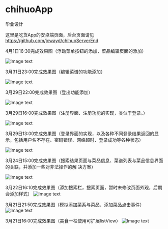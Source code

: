 # chihuoApp
毕业设计

这里是吃货App的安卓端页面，后台页面请见 https://github.com/jcwayd/chihuoServerEnd

4月1日16:30完成效果图（浮动菜单按钮的添加，菜品编辑页面的添加）

![Image text](https://github.com/jcwayd/chihuoApp/blob/master/imgFolder/20180401_1.gif)

3月31日23:00完成效果图（编辑菜谱的功能添加）

![Image text](https://github.com/jcwayd/chihuoApp/blob/master/imgFolder/20180331_1.gif)

3月29日22:00完成效果图（登出功能添加）

![Image text](https://github.com/jcwayd/chihuoApp/blob/master/imgFolder/20180329_3.gif)

3月29日16:00完成效果图（注册界面、注册功能的实现，类似于登录。）

![Image text](https://github.com/jcwayd/chihuoApp/blob/master/imgFolder/20180328_2.gif)

3月29日13:00完成效果图（登录界面的实现，以及各种不同登录结果返回的显示，包括用户名不存在、密码错误、网络超时、登录成功等各种状态）

![Image text](https://github.com/jcwayd/chihuoApp/blob/master/imgFolder/20180329_1.gif)

3月24日15:00完成效果图（搜索结果页面与菜品信息、菜谱列表与菜品信息界面的关联，并添加一些对非法操作的解
决方案）

![Image text](https://github.com/jcwayd/chihuoApp/blob/master/imgFolder/20180324_1.gif)

3月22日16:10完成效果图（添加搜索栏，搜索页面，暂时未修改页面外观，后期会添加样式）
![Image text](https://github.com/jcwayd/chihuoApp/blob/master/imgFolder/20180322_1.gif)

3月21日21:50完成效果图（模拟添加菜系与菜品、添加菜品点击事件）
![Image text](https://github.com/jcwayd/chihuoApp/blob/master/imgFolder/20180321_2.gif)

3月21日16:00完成效果图（美食一栏使用可扩展listView）
![Image text](https://github.com/jcwayd/chihuoApp/blob/master/imgFolder/20180321.gif)